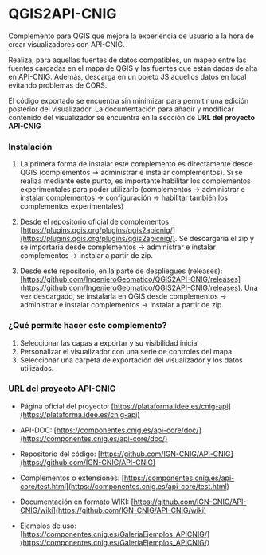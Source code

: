 # QGIS2API-CNIG

Complemento para QGIS que mejora la experiencia de usuario a la hora de crear visualizadores con API-CNIG.

Realiza, para aquellas fuentes de datos compatibles, un mapeo entre las fuentes cargadas en el mapa de QGIS y las fuentes que están dadas de alta en API-CNIG. Además, descarga en un objeto JS aquellos datos en local evitando problemas de CORS.

El código exportado se encuentra sin minimizar para permitir una edición posterior del visualizador. La documentación para añadir y modificar contenido del visualizador se encuentra en la sección de **URL del proyecto API-CNIG**

### Instalación

1. La primera forma de instalar este complemento es directamente desde QGIS  (complementos -> administrar e instalar complementos). Si se realiza mediante este punto, es importante habilitar los complementos experimentales para poder utilizarlo (complementos -> administrar e instalar complementos´-> configuración -> habilitar también los complementos experimentales)

2. Desde el repositorio oficial de complementos [https://plugins.qgis.org/plugins/qgis2apicnig/](https://plugins.qgis.org/plugins/qgis2apicnig/). Se descargaría el zip y se importaría desde complementos -> administrar e instalar complementos -> instalar a partir de zip.


3. Desde este repositorio, en la parte de despliegues (releases):  [https://github.com/IngenieroGeomatico/QGIS2API-CNIG/releases](https://github.com/IngenieroGeomatico/QGIS2API-CNIG/releases). Una vez descargado, se instalaría en QGIS desde complementos -> administrar e instalar complementos -> instalar a partir de zip.

### ¿Qué permite hacer este complemento?

1. Seleccionar las capas a exportar y su visibilidad inicial
2. Personalizar el visualizador con una serie de controles del mapa
3. Seleccionar una carpeta de exportación del visualizador y los datos utilizados.

### URL del proyecto API-CNIG

- Página oficial del proyecto: [https://plataforma.idee.es/cnig-api](https://plataforma.idee.es/cnig-api)

- API-DOC: [https://componentes.cnig.es/api-core/doc/](https://componentes.cnig.es/api-core/doc/)

- Repositorio del código: [https://github.com/IGN-CNIG/API-CNIG](https://github.com/IGN-CNIG/API-CNIG)

- Complementos o extensiones: [https://componentes.cnig.es/api-core/test.html](https://componentes.cnig.es/api-core/test.html)

- Documentación en formato WIKI: [https://github.com/IGN-CNIG/API-CNIG/wiki](https://github.com/IGN-CNIG/API-CNIG/wiki)

- Ejemplos de uso: [https://componentes.cnig.es/GaleriaEjemplos_APICNIG/](https://componentes.cnig.es/GaleriaEjemplos_APICNIG/)
